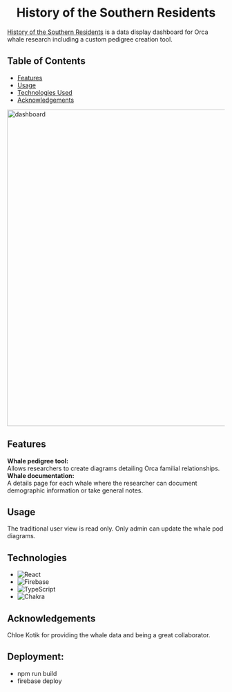 <h1 align="center">History of the Southern Residents</h1>

<a href='https://save-the-whales-ee45b.web.app/pods/3KMIIoqRyWVhr8x8vABb'>History of the Southern Residents</a> is a data display dashboard for Orca whale research including a custom pedigree creation tool. 

## Table of Contents
- [Features](#features)
- [Usage](#usage)
- [Technologies Used](#technologies-used)
- [Acknowledgements](#acknowledgements)

<img width="731" alt="dashboard" src="https://github.com/Julian-Tipler/save-the-whales-flow/assets/59591817/77cbb72f-c65e-4a95-96b1-af2f70e923eb">

## Features

**Whale pedigree tool:**  
Allows researchers to create diagrams detailing Orca familial relationships.  
**Whale documentation:**  
A details page for each whale where the researcher can document demographic information or take general notes.  

## Usage

The traditional user view is read only. Only admin can update the whale pod diagrams.

## Technologies

* ![React](https://img.shields.io/badge/react-%2320232a.svg?style=for-the-badge&logo=react&logoColor=%2361DAFB)
* ![Firebase](https://img.shields.io/badge/Firebase-039BE5?style=for-the-badge&logo=Firebase&logoColor=white)
* ![TypeScript](https://img.shields.io/badge/typescript-%23007ACC.svg?style=for-the-badge&logo=typescript&logoColor=white)
* ![Chakra](https://img.shields.io/badge/chakra-%234ED1C5.svg?style=for-the-badge&logo=chakraui&logoColor=white)

## Acknowledgements

Chloe Kotik for providing the whale data and being a great collaborator.

## Deployment:
* npm run build
* firebase deploy
